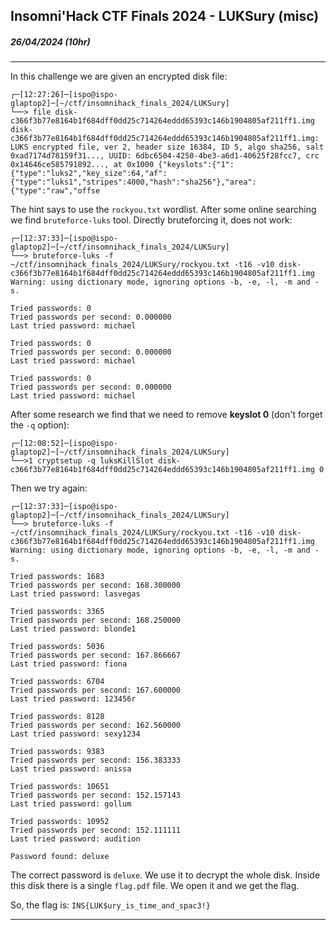 ##  Insomni'Hack CTF Finals 2024 - LUKSury (misc)
##### 26/04/2024 (10hr)
___


In this challenge we are given an encrypted disk file:
```
┌─[12:27:26]─[ispo@ispo-glaptop2]─[~/ctf/insomnihack_finals_2024/LUKSury]
└──> file disk-c366f3b77e8164b1f684dff0dd25c714264eddd65393c146b1904805af211ff1.img 
disk-c366f3b77e8164b1f684dff0dd25c714264eddd65393c146b1904805af211ff1.img: LUKS encrypted file, ver 2, header size 16384, ID 5, algo sha256, salt 0xad7174d78159f31..., UUID: 6dbc6504-4250-4be3-a6d1-40625f28fcc7, crc 0x14646ce585791892..., at 0x1000 {"keyslots":{"1":{"type":"luks2","key_size":64,"af":{"type":"luks1","stripes":4000,"hash":"sha256"},"area":{"type":"raw","offse
```

The hint says to use the `rockyou.txt` wordlist. After some online searching we find `bruteforce-luks` tool.
Directly bruteforcing it, does not work:
```
┌─[12:37:33]─[ispo@ispo-glaptop2]─[~/ctf/insomnihack_finals_2024/LUKSury]
└──> bruteforce-luks -f ~/ctf/insomnihack_finals_2024/LUKSury/rockyou.txt -t16 -v10 disk-c366f3b77e8164b1f684dff0dd25c714264eddd65393c146b1904805af211ff1.img 
Warning: using dictionary mode, ignoring options -b, -e, -l, -m and -s.

Tried passwords: 0
Tried passwords per second: 0.000000
Last tried password: michael

Tried passwords: 0
Tried passwords per second: 0.000000
Last tried password: michael

Tried passwords: 0
Tried passwords per second: 0.000000
Last tried password: michael
```

After some research we find that we need to remove **keyslot 0** (don't forget the `-q` option):
```
┌─[12:08:52]─[ispo@ispo-glaptop2]─[~/ctf/insomnihack_finals_2024/LUKSury]
└──>1 cryptsetup -q luksKillSlot disk-c366f3b77e8164b1f684dff0dd25c714264eddd65393c146b1904805af211ff1.img 0 
```

Then we try again:
```
┌─[12:37:33]─[ispo@ispo-glaptop2]─[~/ctf/insomnihack_finals_2024/LUKSury]
└──> bruteforce-luks -f ~/ctf/insomnihack_finals_2024/LUKSury/rockyou.txt -t16 -v10 disk-c366f3b77e8164b1f684dff0dd25c714264eddd65393c146b1904805af211ff1.img 
Warning: using dictionary mode, ignoring options -b, -e, -l, -m and -s.

Tried passwords: 1683
Tried passwords per second: 168.300000
Last tried password: lasvegas

Tried passwords: 3365
Tried passwords per second: 168.250000
Last tried password: blonde1

Tried passwords: 5036
Tried passwords per second: 167.866667
Last tried password: fiona

Tried passwords: 6704
Tried passwords per second: 167.600000
Last tried password: 123456r

Tried passwords: 8128
Tried passwords per second: 162.560000
Last tried password: sexy1234

Tried passwords: 9383
Tried passwords per second: 156.383333
Last tried password: anissa

Tried passwords: 10651
Tried passwords per second: 152.157143
Last tried password: gollum

Tried passwords: 10952
Tried passwords per second: 152.111111
Last tried password: audition

Password found: deluxe
```

The correct password is `deluxe`. We use it to decrypt the whole disk. Inside this
disk there is a single `flag.pdf` file. We open it and we get the flag.

So, the flag is: `INS{LUK$ury_is_time_and_spac3!}`
___

